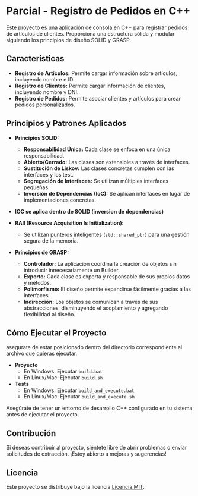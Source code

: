 # Parcial - Registro de Pedidos en C++

Este proyecto es una aplicación de consola en C++ para registrar pedidos de artículos de clientes. Proporciona una estructura sólida y modular siguiendo los principios de diseño SOLID y GRASP.

## Características

- **Registro de Artículos:** Permite cargar información sobre artículos, incluyendo nombre e ID.
- **Registro de Clientes:** Permite cargar información de clientes, incluyendo nombre y DNI.
- **Registro de Pedidos:** Permite asociar clientes y artículos para crear pedidos personalizados.

## Principios y Patrones Aplicados

- **Principios SOLID:**

  - **Responsabilidad Única:** Cada clase se enfoca en una única responsabilidad.
  - **Abierto/Cerrado:** Las clases son extensibles a través de interfaces.
  - **Sustitución de Liskov:** Las clases concretas cumplen con las interfaces y los test.
  - **Segregación de Interfaces:** Se utilizan múltiples interfaces pequeñas.
  - **Inversión de Dependencias (IoC):** Se aplican interfaces en lugar de implementaciones concretas.

- **IOC se aplica dentro de SOLID (inversion de dependencias)**

- **RAII (Resource Acquisition Is Initialization):**

  - Se utilizan punteros inteligentes (`std::shared_ptr`) para una gestión segura de la memoria.

- **Principios de GRASP:**
  - **Controlador:** La aplicación coordina la creación de objetos sin introducir innecesariamente un Builder.
  - **Experto:** Cada clase es experta y responsable de sus propios datos y métodos.
  - **Polimorfismo:** El diseño permite expandirse fácilmente gracias a las interfaces.
  - **Indirección:** Los objetos se comunican a través de sus abstracciones, disminuyendo el acoplamiento y agregando flexibilidad al diseño.

## Cómo Ejecutar el Proyecto

asegurate de estar posicionado dentro del directorio correspondiente al archivo que quieras ejecutar.

- **Proyecto**
  - En Windows: Ejecutar `build.bat`
  - En Linux/Mac: Ejecutar `build.sh`
- **Tests**
  - En Windows: Ejecutar `build_and_execute.bat`
  - En Linux/Mac: Ejecutar `build_and_execute.sh`

Asegúrate de tener un entorno de desarrollo C++ configurado en tu sistema antes de ejecutar el proyecto.

## Contribución

Si deseas contribuir al proyecto, siéntete libre de abrir problemas o enviar solicitudes de extracción. ¡Estoy abierto a mejoras y sugerencias!

## Licencia

Este proyecto se distribuye bajo la licencia [Licencia MIT](LICENSE).
